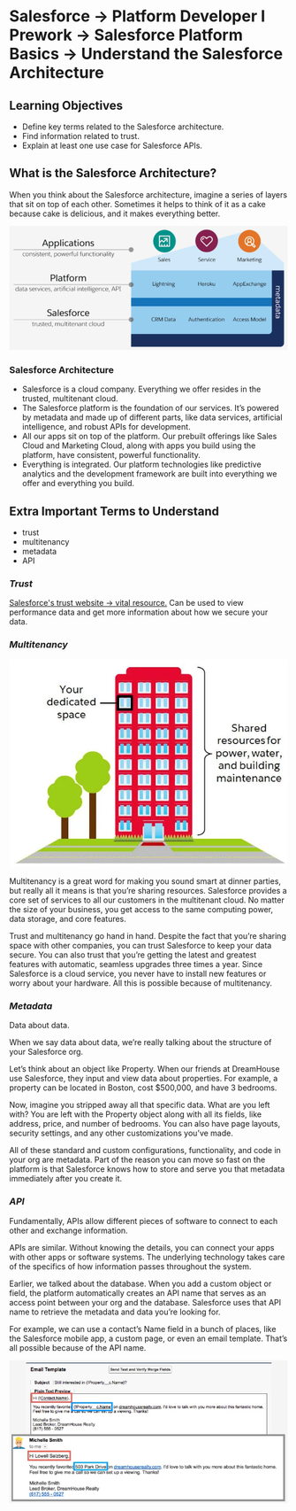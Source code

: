 # Salesforce -> Platform Developer I Prework -> Salesforce Platform Basics -> Understand the Salesforce Architecture

## Learning Objectives

- Define key terms related to the Salesforce architecture.
- Find information related to trust.
- Explain at least one use case for Salesforce APIs.

## What is the Salesforce Architecture?

When you think about the Salesforce architecture, imagine a series of layers that sit on top of each other. Sometimes it helps to think of it as a cake because cake is delicious, and it makes everything better.

![salesforce architecture](/Salesforce-Platform-Basics/Understand-the-Salesforce-Architecture/assets/salesforce-architecture.png)

### Salesforce Architecture

- Salesforce is a cloud company. Everything we offer resides in the trusted, multitenant cloud.
- The Salesforce platform is the foundation of our services. It’s powered by metadata and made up of different parts, like data services, artificial intelligence, and robust APIs for development.
- All our apps sit on top of the platform. Our prebuilt offerings like Sales Cloud and Marketing Cloud, along with apps you build using the platform, have consistent, powerful functionality.
- Everything is integrated. Our platform technologies like predictive analytics and the development framework are built into everything we offer and everything you build.

## Extra Important Terms to Understand

- trust
- multitenancy
- metadata
- API

### ***Trust***

[Salesforce's trust website -> vital resource.](https://trust.salesforce.com/en/) Can be used to view performance data and get more information about how we secure your data.

### ***Multitenancy***

![multitenancy apt building](/Salesforce-Platform-Basics/Understand-the-Salesforce-Architecture/assets/multitenancy.png)

Multitenancy is a great word for making you sound smart at dinner parties, but really all it means is that you’re sharing resources. Salesforce provides a core set of services to all our customers in the multitenant cloud. No matter the size of your business, you get access to the same computing power, data storage, and core features.

Trust and multitenancy go hand in hand. Despite the fact that you’re sharing space with other companies, you can trust Salesforce to keep your data secure. You can also trust that you’re getting the latest and greatest features with automatic, seamless upgrades three times a year. Since Salesforce is a cloud service, you never have to install new features or worry about your hardware. All this is possible because of multitenancy.

### ***Metadata***

Data about data.

When we say data about data, we’re really talking about the structure of your Salesforce org.

Let’s think about an object like Property. When our friends at DreamHouse use Salesforce, they input and view data about properties. For example, a property can be located in Boston, cost $500,000, and have 3 bedrooms.

Now, imagine you stripped away all that specific data. What are you left with? You are left with the Property object along with all its fields, like address, price, and number of bedrooms. You can also have page layouts, security settings, and any other customizations you’ve made.

All of these standard and custom configurations, functionality, and code in your org are metadata. Part of the reason you can move so fast on the platform is that Salesforce knows how to store and serve you that metadata immediately after you create it.

### ***API***

Fundamentally, APIs allow different pieces of software to connect to each other and exchange information.

APIs are similar. Without knowing the details, you can connect your apps with other apps or software systems. The underlying technology takes care of the specifics of how information passes throughout the system.

Earlier, we talked about the database. When you add a custom object or field, the platform automatically creates an API name that serves as an access point between your org and the database. Salesforce uses that API name to retrieve the metadata and data you’re looking for.

For example, we can use a contact’s Name field in a bunch of places, like the Salesforce mobile app, a custom page, or even an email template. That’s all possible because of the API name.

![API example](/Salesforce-Platform-Basics/Understand-the-Salesforce-Architecture/assets/API-example.png)

